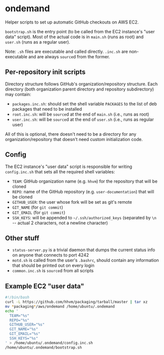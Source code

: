 # ondemand

Helper scripts to set up automatic GitHub checkouts on AWS EC2.

`bootstrap.sh` is the entry point (to be called from the EC2 instance's "user data" script). Most of the actual code is in `main.sh` (runs as root) and `user.sh` (runs as a regular user).

Note: `.sh` files are executable and called directly. `.inc.sh` are non-executable and are always `source`d from the former.

## Per-repository init scripts

Directory structure follows GitHub's organization/repository structure. Each directory (both organization parent directory and repository subdirectory) may contain:

- `packages.inc.sh`: should set the shell variable `PACKAGES` to the list of deb packages that need to be installed
- `root.inc.sh`: will be `source`d at the end of `main.sh` (i.e., runs as root)
- `user.inc.sh`: will be `source`d at the end of `user.sh` (i.e., runs as regular user)

All of this is optional, there doesn't need to be a directory for any organization/repository that doesn't need custom initialization code.

## Config

The EC2 instance's "user data" script is responsible for writing `config.inc.sh` that sets all the required shell variables:

- `TEAM`: GitHub organization name (e.g. `hhvm`) for the repository that will be cloned
- `REPO`: name of the GitHub repository (e.g. `user-documentation`) that will be cloned
- `GITHUB_USER`: the user whose fork will be set as git's remote
- `GIT_NAME` (for `git commit`)
- `GIT_EMAIL` (for `git commit`)
- `SSH_KEYS`: will be appended to `~/.ssh/authorized_keys` (separated by `\n` -- actual 2 characters, not a newline character)

## Other stuff

- `status-server.py` is a trivial daemon that dumps the current status info on anyone that connects to port 4242
- `motd.sh` is called from the user's `.bashrc`, should contain any information that should be printed out on every login
- `common.inc.sh` is `source`d from all scripts

## Example EC2 "user data"

```bash
#!/bin/bash
curl -L https://github.com/hhvm/packaging/tarball/master | tar xz
mv *packaging*/aws/ondemand /home/ubuntu/.ondemand
echo '
  TEAM="%s"
  REPO="%s"
  GITHUB_USER="%s"
  GIT_NAME="%s"
  GIT_EMAIL="%s"
  SSH_KEYS="%s"
' > /home/ubuntu/.ondemand/config.inc.sh
/home/ubuntu/.ondemand/bootstrap.sh
```
